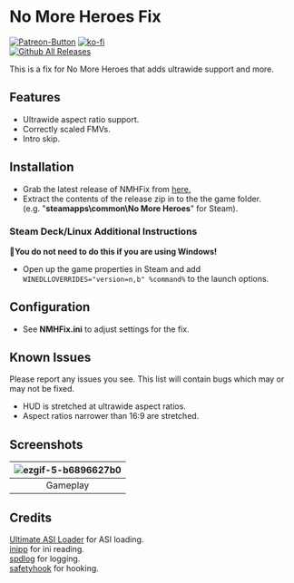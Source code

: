 ﻿# No More Heroes Fix
[![Patreon-Button](https://github.com/user-attachments/assets/73df94d4-a016-4027-bde8-d6862ed1670f)](https://www.patreon.com/Wintermance) [![ko-fi](https://ko-fi.com/img/githubbutton_sm.svg)](https://ko-fi.com/W7W01UAI9)<br />
[![Github All Releases](https://img.shields.io/github/downloads/Lyall/NMHFix/total.svg)](https://github.com/Lyall/NMHFix/releases)

This is a fix for No More Heroes that adds ultrawide support and more.

## Features
- Ultrawide aspect ratio support.
- Correctly scaled FMVs.
- Intro skip.

## Installation
- Grab the latest release of NMHFix from [here.](https://github.com/Lyall/NMHFix/releases)
- Extract the contents of the release zip in to the the game folder.<br />(e.g. "**steamapps\common\No More Heroes**" for Steam).

### Steam Deck/Linux Additional Instructions
🚩**You do not need to do this if you are using Windows!**
- Open up the game properties in Steam and add `WINEDLLOVERRIDES="version=n,b" %command%` to the launch options.

## Configuration
- See **NMHFix.ini** to adjust settings for the fix.

## Known Issues
Please report any issues you see.
This list will contain bugs which may or may not be fixed.

- HUD is stretched at ultrawide aspect ratios.
- Aspect ratios narrower than 16:9 are stretched.

## Screenshots

| ![ezgif-5-b6896627b0](https://github.com/user-attachments/assets/541c807a-0fcc-44d5-8f64-dfbed6bcc54c) |
|:--:|
| Gameplay |

## Credits
[Ultimate ASI Loader](https://github.com/ThirteenAG/Ultimate-ASI-Loader) for ASI loading. <br />
[inipp](https://github.com/mcmtroffaes/inipp) for ini reading. <br />
[spdlog](https://github.com/gabime/spdlog) for logging. <br />
[safetyhook](https://github.com/cursey/safetyhook) for hooking.
